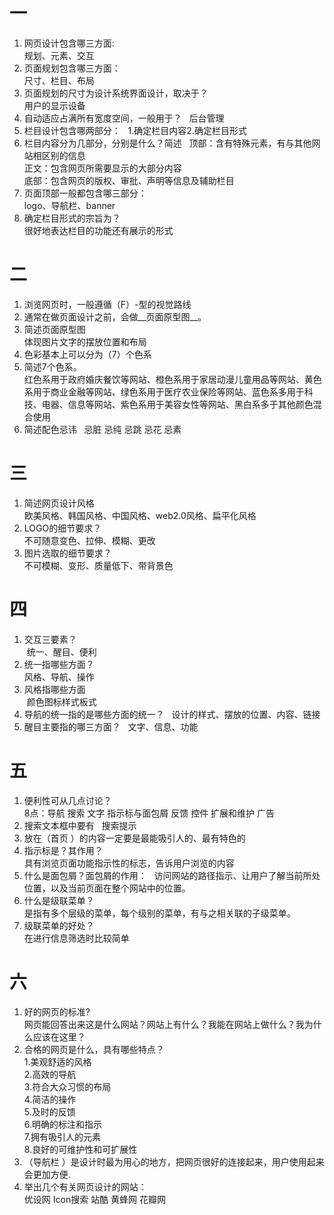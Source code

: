 # 一

1. 网页设计包含哪三方面:  
 规划、元素、交互
2. 页面规划包含哪三方面：  
 尺寸、栏目、布局
3. 页面规划的尺寸为设计系统界面设计，取决于？  
 用户的显示设备
4. 自动适应占满所有宽度空间，一般用于？  
 后台管理
5. 栏目设计包含哪两部分：  
 1.确定栏目内容2.确定栏目形式
6. 栏目内容分为几部分，分别是什么？简述  
 顶部：含有特殊元素，有与其他网站相区别的信息  
 正文：包含网页所需要显示的大部分内容  
 底部：包含网页的版权、审批、声明等信息及辅助栏目
7. 页面顶部一般都包含哪三部分：  
 logo、导航栏、banner
8. 确定栏目形式的宗旨为？  
 很好地表达栏目的功能还有展示的形式
 
# 二

1. 浏览网页时，一般遵循（F）-型的视觉路线
2. 通常在做页面设计之前，会做__页面原型图__。
3. 简述页面原型图  
 体现图片文字的摆放位置和布局
4. 色彩基本上可以分为（7）个色系
5. 简述7个色系。  
 红色系用于政府婚庆餐饮等网站、橙色系用于家居动漫儿童用品等网站、黄色系用于商业金融等网站、绿色系用于医疗农业保险等网站、蓝色系多用于科技、电器、信息等网站、紫色系用于美容女性等网站、黑白系多于其他颜色混合使用
6. 简述配色忌讳  
 忌脏 忌纯 忌跳 忌花 忌素
# 三

1. 简述网页设计风格  
 欧美风格、韩国风格、中国风格、web2.0风格、扁平化风格
2. LOGO的细节要求？  
 不可随意变色、拉伸、模糊、更改
3. 图片选取的细节要求？  
 不可模糊、变形、质量低下、带背景色
# 四

1. 交互三要素？  
  统一、醒目、便利
2. 统一指哪些方面？  
 风格、导航、操作
3. 风格指哪些方面  
  颜色图标样式板式
4. 导航的统一指的是哪些方面的统一？  
 设计的样式、摆放的位置、内容、链接
5. 醒目主要指的哪三方面？  
 文字、信息、功能
# 五

1. 便利性可从几点讨论？  
 8点：导航 搜索 文字 指示标与面包屑 反馈 控件 扩展和维护 广告
2. 搜索文本框中要有  
 搜索提示
3. 放在（首页 ）的内容一定要是最能吸引人的、最有特色的
4. 指示标是？其作用？  
 具有浏览页面功能指示性的标志，告诉用户浏览的内容
5. 什么是面包屑？面包屑的作用：  
 访问网站的路径指示、让用户了解当前所处位置，以及当前页面在整个网站中的位置。
6. 什么是级联菜单？  
 是指有多个层级的菜单，每个级别的菜单，有与之相关联的子级菜单。
7. 级联菜单的好处？  
 在进行信息筛选时比较简单
# 六

1. 好的网页的标准?  
 网页能回答出来这是什么网站？网站上有什么？我能在网站上做什么？我为什么应该在这里？
2. 合格的网页是什么，具有哪些特点？  
 1.美观舒适的风格  
 2.高效的导航  
 3.符合大众习惯的布局  
 4.简洁的操作  
 5.及时的反馈  
 6.明确的标注和指示  
 7.拥有吸引人的元素  
 8.良好的可维护性和可扩展性
3. （导航栏 ）是设计时最为用心的地方，把网页很好的连接起来，用户使用起来会更加方便.
4. 举出几个有关网页设计的网站：  
 优设网 Icon搜索 站酷 黄蜂网 花瓣网

